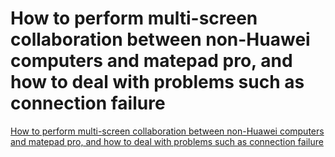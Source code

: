 # How to perform multi-screen collaboration between non-Huawei computers and matepad pro, and how to deal with problems such as connection failure
[How to perform multi-screen collaboration between non-Huawei computers and matepad pro, and how to deal with problems such as connection failure](https://aiwithcloud.com/2022/09/15/how_to_perform_multi_screen_collaboration_between_non_huawei_computers_and_matepad_pro_and_how_to_deal_with_problems_such_as_connection_failure/)